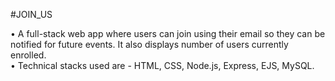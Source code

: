 #JOIN_US

• A full-stack web app where users can join using their email so they can be notified for future events. It also displays number of users currently enrolled.<br>
• Technical stacks used are - HTML, CSS, Node.js, Express, EJS, MySQL.
